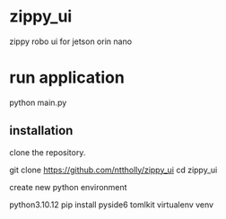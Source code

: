 # zippy_ui

zippy robo ui for jetson orin nano
# run application 
python main.py

## installation

clone the repository.

git clone https://github.com/nttholly/zippy_ui
cd zippy_ui

create new python environment

python3.10.12
pip install pyside6 tomlkit
virtualenv venv

